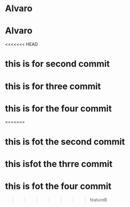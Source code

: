 # Alvaro
# Alvaro
<<<<<<< HEAD
# this is for second commit
# this is for three commit
# this is for the four commit
=======
# this is fot the second commit 
# this isfot the thrre commit
# this is fot the four commit
>>>>>>> featureB
